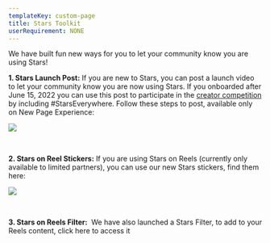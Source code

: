 ```yaml
---
templateKey: custom-page
title: Stars Toolkit
userRequirement: NONE
---
```

We have built fun new ways for you to let your community know you are using Stars!

**1. Stars Launch Post:** If you are new to Stars, you can post a launch video to let your community know you are now using Stars. If you onboarded after June 15, 2022 you can use this post to participate in the <a href="https://starsfest2022.fnvirtual.app/creator-competition" target="_blank">creator competition</a> by including #StarsEverywhere. Follow these steps to post, available only on New Page Experience:

![](/img/sf22-fnv-toolkit-launchpost.png)

**<br>**

**2. Stars on Reel Stickers:** If you are using Stars on Reels (currently only available to limited partners), you can use our new Stars stickers, find them here: <br>

![](/img/sf22-fnv-toolkit-stickers.png)

**<br>**

**3. Stars on Reels Filter:**  We have also launched a Stars Filter, to add to your Reels content, click here to access it